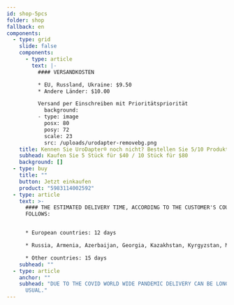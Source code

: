 ```yaml
---
id: shop-5pcs
folder: shop
fallback: en
components:
  - type: grid
    slide: false
    components:
      - type: article
        text: |-
          #### VERSANDKOSTEN

          * EU, Russland, Ukraine: $9.50
          * Andere Länder: $10.00

          Versand per Einschreiben mit Prioritätspriorität
            background:
          - type: image
            posx: 80
            posy: 72
            scale: 23
            src: /uploads/urodapter-removebg.png
    title: Kennen Sie UroDapter® noch nicht? Bestellen Sie 5/10 Produktproben!
    subhead: Kaufen Sie 5 Stück für $40 / 10 Stück für $80
    background: []
  - type: buy
    title: ""
    button: Jetzt einkaufen
    product: "5983114002592"
  - type: article
    text: >-
      #### THE ESTIMATED DELIVERY TIME, ACCORDING TO THE CUSTOMER'S COUNTRY AS
      FOLLOWS:


      * European countries: 12 days

      * Russia, Armenia, Azerbaijan, Georgia, Kazakhstan, Kyrgyzstan, Moldova, Tajikistan, Turkmenistan, Ukraine, Uzbekistan: 19 days

      * Other countries: 15 days
    subhead: ""
  - type: article
    anchor: ""
    subhead: "DUE TO THE COVID WORLD WIDE PANDEMIC DELIVERY CAN BE LONGER THAN
      USUAL."
---
```

